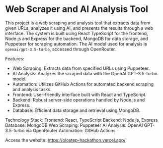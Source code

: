 # Web Scraper and AI Analysis Tool

This project is a web scraping and analysis tool that extracts data from given URLs, analyzes it using AI, and presents the results through a web interface. The system is built using React TypeScript for the frontend, Node.js and Express for the backend, MongoDB for data storage, and Puppeteer for scraping automation. The AI model used for analysis is `openai/gpt-3.5-turbo`, accessed through OpenRouter.

Features:
- Web Scraping: Extracts data from specified URLs using Puppeteer.
- AI Analysis: Analyzes the scraped data with the OpenAI GPT-3.5-turbo model.
- Automation: Utilizes GitHub Actions for automated backend scraping and analysis tasks.
- Frontend: User-friendly interface built with React and TypeScript.
- Backend: Robust server-side operations handled by Node.js and Express.
- Database: Efficient data storage and retrieval using MongoDB.

Technology Stack:
Frontend: React, TypeScript
Backend: Node.js, Express
Database: MongoDB
Web Scraping: Puppeteer
AI Analysis: OpenAI GPT-3.5-turbo via OpenRouter
Automation: GitHub Actions

Access the website: https://olostep-hackathon.vercel.app/
